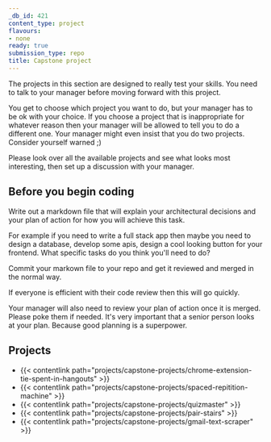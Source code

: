 ```yaml
---
_db_id: 421
content_type: project
flavours:
- none
ready: true
submission_type: repo
title: Capstone project
---
```


The projects in this section are designed to really test your skills. You need to talk to your manager before moving forward with this project.

You get to choose which project you want to do, but your manager has to be ok with your choice. If you choose a project that is inappropriate for whatever reason then your manager will be allowed to tell you to do a different one. Your manager might even insist that you do two projects. Consider yourself warned ;)

Please look over all the available projects and see what looks most interesting, then set up a discussion with your manager.

## Before you begin coding

Write out a markdown file that will explain your architectural decisions and your plan of action for how you will achieve this task.

For example if you need to write a full stack app then maybe you need to design a database, develop some apis, design a cool looking button for your frontend. What specific tasks do you think you'll need to do?

Commit your markown file to your repo and get it reviewed and merged in the normal way.

If everyone is efficient with their code review then this will go quickly.

Your manager will also need to review your plan of action once it is merged. Please poke them if needed. It's very important that a senior person looks at your plan. Because good planning is a superpower.

## Projects

- {{< contentlink path="projects/capstone-projects/chrome-extension-tie-spent-in-hangouts" >}}
- {{< contentlink path="projects/capstone-projects/spaced-repitition-machine" >}}
- {{< contentlink path="projects/capstone-projects/quizmaster" >}}
- {{< contentlink path="projects/capstone-projects/pair-stairs" >}}
- {{< contentlink path="projects/capstone-projects/gmail-text-scraper" >}}